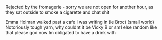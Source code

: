 Rejected by the fromagerie - sorry we are not open for another hour, as they sat outside to smoke a cigarette and chat shit

Emma Holman walked past a cafe I was writing in (le Broc) (small world)
Notoriously tough yarn, why couldnt it be Vicky B or sm1 else random like that please god now Im obligated to have a drink with
